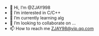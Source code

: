 - 👋 Hi, I’m @ZJAY998
- 👀 I’m interested in C/C++
- 🌱 I’m currently learning alg
- 💞️ I’m looking to collaborate on ...
- 📫 How to reach me ZJAY98@vip.qq.com

<!---
ZJAY998/ZJAY998 is a ✨ special ✨ repository because its `README.md` (this file) appears on your GitHub profile.
You can click the Preview link to take a look at your changes.
--->
